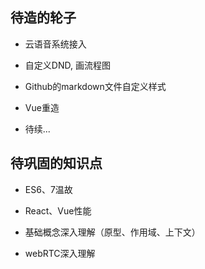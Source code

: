 ## 待造的轮子

* 云语音系统接入

* 自定义DND, 画流程图

* Github的markdown文件自定义样式

* Vue重造

* 待续...


## 待巩固的知识点

* ES6、7温故

* React、Vue性能

* 基础概念深入理解（原型、作用域、上下文）

* webRTC深入理解